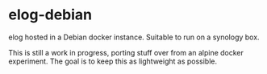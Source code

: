 # elog-debian
elog hosted in a Debian docker instance.  Suitable to run on a synology box.

This is still a work in progress, porting stuff over from an alpine docker experiment.  The goal is to keep this as lightweight as possible.
